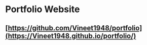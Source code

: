 # Portfolio Website

## [https://github.com/Vineet1948/portfolio](https://Vineet1948.github.io/portfolio/)

